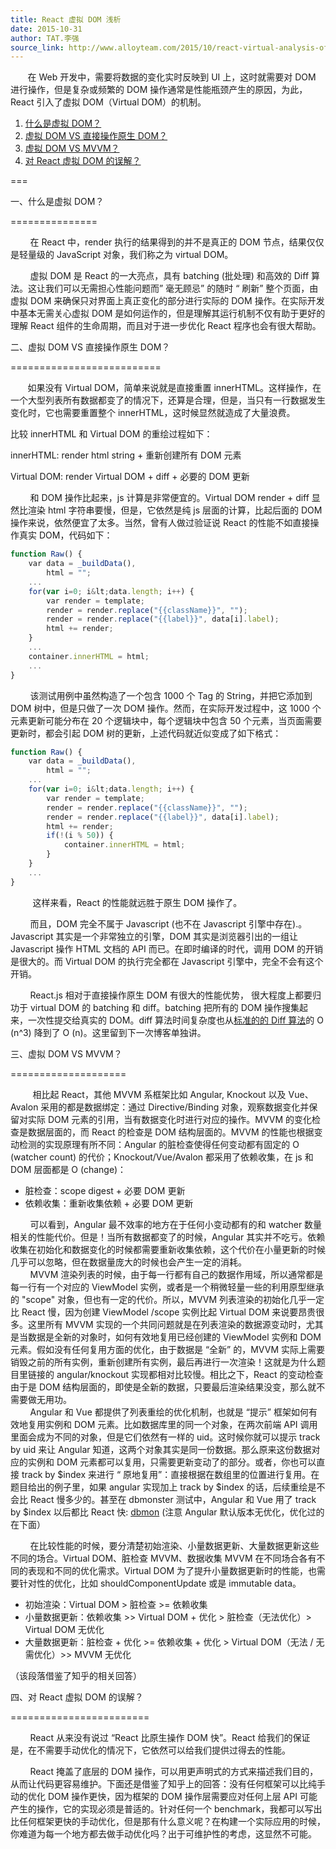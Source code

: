 ```yaml
---
title: React 虚拟 DOM 浅析
date: 2015-10-31
author: TAT.李强
source_link: http://www.alloyteam.com/2015/10/react-virtual-analysis-of-the-dom/
---
```


<!-- {% raw %} - for jekyll -->

       在 Web 开发中，需要将数据的变化实时反映到 UI 上，这时就需要对 DOM 进行操作，但是复杂或频繁的 DOM 操作通常是性能瓶颈产生的原因，为此，React 引入了虚拟 DOM（Virtual DOM）的机制。

1.  [什么是虚拟 DOM？](http://www.alloyteam.com/2015/10/react-virtual-analysis-of-the-dom/#1)
2.  [虚拟 DOM VS 直接操作原生 DOM？](http://www.alloyteam.com/2015/10/react-virtual-analysis-of-the-dom/#2)
3.  [虚拟 DOM VS MVVM？](http://www.alloyteam.com/2015/10/react-virtual-analysis-of-the-dom/#3)
4.  [对 React 虚拟 DOM 的误解？](http://www.alloyteam.com/2015/10/react-virtual-analysis-of-the-dom/#4)

===

一、什么是虚拟 DOM？  

===============

        在 React 中，render 执行的结果得到的并不是真正的 DOM 节点，结果仅仅是轻量级的 JavaScript 对象，我们称之为 virtual DOM。

        虚拟 DOM 是 React 的一大亮点，具有 batching (批处理) 和高效的 Diff 算法。这让我们可以无需担心性能问题而” 毫无顾忌” 的随时 “ 刷新” 整个页面，由虚拟 DOM 来确保只对界面上真正变化的部分进行实际的 DOM 操作。在实际开发中基本无需关心虚拟 DOM 是如何运作的，但是理解其运行机制不仅有助于更好的理解 React 组件的生命周期，而且对于进一步优化 React 程序也会有很大帮助。

二、虚拟 DOM VS 直接操作原生 DOM？  

==========================

       如果没有 Virtual DOM，简单来说就是直接重置 innerHTML。这样操作，在一个大型列表所有数据都变了的情况下，还算是合理，但是，当只有一行数据发生变化时，它也需要重置整个 innerHTML，这时候显然就造成了大量浪费。

比较 innerHTML 和 Virtual DOM 的重绘过程如下：

innerHTML: render html string + 重新创建所有 DOM 元素

Virtual DOM: render Virtual DOM + diff + 必要的 DOM 更新

        和 DOM 操作比起来，js 计算是非常便宜的。Virtual DOM render + diff 显然比渲染 html 字符串要慢，但是，它依然是纯 js 层面的计算，比起后面的 DOM 操作来说，依然便宜了太多。当然，曾有人做过验证说 React 的性能不如直接操作真实 DOM，代码如下：

```javascript
function Raw() {
    var data = _buildData(),
        html = "";
    ...
    for(var i=0; i&lt;data.length; i++) {
        var render = template;
        render = render.replace("{{className}}", "");
        render = render.replace("{{label}}", data[i].label);
        html += render;
    }
    ...
    container.innerHTML = html;
    ...
}
```

        该测试用例中虽然构造了一个包含 1000 个 Tag 的 String，并把它添加到 DOM 树中，但是只做了一次 DOM 操作。然而，在实际开发过程中，这 1000 个元素更新可能分布在 20 个逻辑块中，每个逻辑块中包含 50 个元素，当页面需要更新时，都会引起 DOM 树的更新，上述代码就近似变成了如下格式：

```javascript
function Raw() {
    var data = _buildData(), 
        html = ""; 
    ... 
    for(var i=0; i&lt;data.length; i++) { 
        var render = template; 
        render = render.replace("{{className}}", ""); 
        render = render.replace("{{label}}", data[i].label); 
        html += render; 
        if(!(i % 50)) {
            container.innerHTML = html;
        }
    } 
    ... 
}
```

         这样来看，React 的性能就远胜于原生 DOM 操作了。

        而且，DOM 完全不属于 Javascript (也不在 Javascript 引擎中存在).。Javascript 其实是一个非常独立的引擎，DOM 其实是浏览器引出的一组让 Javascript 操作 HTML 文档的 API 而已。在即时编译的时代，调用 DOM 的开销是很大的。而 Virtual DOM 的执行完全都在 Javascript 引擎中，完全不会有这个开销。

        React.js 相对于直接操作原生 DOM 有很大的性能优势， 很大程度上都要归功于 virtual DOM 的 batching 和 diff。batching 把所有的 DOM 操作搜集起来，一次性提交给真实的 DOM。diff 算法时间复杂度也从[标准的的 Diff 算法](http://grfia.dlsi.ua.es/ml/algorithms/references/editsurvey_bille.pdf)的 O (n^3) 降到了 O (n)。这里留到下一次博客单独讲。

三、虚拟 DOM VS MVVM？  

====================

         相比起 React，其他 MVVM 系框架比如 Angular, Knockout 以及 Vue、Avalon 采用的都是数据绑定：通过 Directive/Binding 对象，观察数据变化并保留对实际 DOM 元素的引用，当有数据变化时进行对应的操作。MVVM 的变化检查是数据层面的，而 React 的检查是 DOM 结构层面的。MVVM 的性能也根据变动检测的实现原理有所不同：Angular 的脏检查使得任何变动都有固定的 O (watcher count) 的代价；Knockout/Vue/Avalon 都采用了依赖收集，在 js 和 DOM 层面都是 O (change)：

-   脏检查：scope digest + 必要 DOM 更新
-   依赖收集：重新收集依赖 + 必要 DOM 更新

        可以看到，Angular 最不效率的地方在于任何小变动都有的和 watcher 数量相关的性能代价。但是！当所有数据都变了的时候，Angular 其实并不吃亏。依赖收集在初始化和数据变化的时候都需要重新收集依赖，这个代价在小量更新的时候几乎可以忽略，但在数据量庞大的时候也会产生一定的消耗。  
        MVVM 渲染列表的时候，由于每一行都有自己的数据作用域，所以通常都是每一行有一个对应的 ViewModel 实例，或者是一个稍微轻量一些的利用原型继承的 "scope" 对象，但也有一定的代价。所以，MVVM 列表渲染的初始化几乎一定比 React 慢，因为创建 ViewModel /scope 实例比起 Virtual DOM 来说要昂贵很多。这里所有 MVVM 实现的一个共同问题就是在列表渲染的数据源变动时，尤其是当数据是全新的对象时，如何有效地复用已经创建的 ViewModel 实例和 DOM 元素。假如没有任何复用方面的优化，由于数据是 “全新” 的，MVVM 实际上需要销毁之前的所有实例，重新创建所有实例，最后再进行一次渲染！这就是为什么题目里链接的 angular/knockout 实现都相对比较慢。相比之下，React 的变动检查由于是 DOM 结构层面的，即使是全新的数据，只要最后渲染结果没变，那么就不需要做无用功。  
        Angular 和 Vue 都提供了列表重绘的优化机制，也就是 “提示” 框架如何有效地复用实例和 DOM 元素。比如数据库里的同一个对象，在两次前端 API 调用里面会成为不同的对象，但是它们依然有一样的 uid。这时候你就可以提示 track by uid 来让 Angular 知道，这两个对象其实是同一份数据。那么原来这份数据对应的实例和 DOM 元素都可以复用，只需要更新变动了的部分。或者，你也可以直接 track by $index 来进行 “ 原地复用”：直接根据在数组里的位置进行复用。在题目给出的例子里，如果 angular 实现加上 track by $index 的话，后续重绘是不会比 React 慢多少的。甚至在 dbmonster 测试中，Angular 和 Vue 用了 track by $index 以后都比 React 快: [dbmon](http://vuejs.github.io/js-repaint-perfs/) (注意 Angular 默认版本无优化，优化过的在下面）

        在比较性能的时候，要分清楚初始渲染、小量数据更新、大量数据更新这些不同的场合。Virtual DOM、脏检查 MVVM、数据收集 MVVM 在不同场合各有不同的表现和不同的优化需求。Virtual DOM 为了提升小量数据更新时的性能，也需要针对性的优化，比如 shouldComponentUpdate 或是 immutable data。

-   初始渲染：Virtual DOM > 脏检查 >= 依赖收集
-   小量数据更新：依赖收集 >> Virtual DOM + 优化 > 脏检查（无法优化）> Virtual DOM 无优化
-   大量数据更新：脏检查 + 优化 >= 依赖收集 + 优化 > Virtual DOM（无法 / 无需优化）>> MVVM 无优化

（该段落借鉴了知乎的相关回答）

四、对 React 虚拟 DOM 的误解？  

========================

        React 从来没有说过 “React 比原生操作 DOM 快”。React 给我们的保证是，在不需要手动优化的情况下，它依然可以给我们提供过得去的性能。

        React 掩盖了底层的 DOM 操作，可以用更声明式的方式来描述我们目的，从而让代码更容易维护。下面还是借鉴了知乎上的回答：没有任何框架可以比纯手动的优化 DOM 操作更快，因为框架的 DOM 操作层需要应对任何上层 API 可能产生的操作，它的实现必须是普适的。针对任何一个 benchmark，我都可以写出比任何框架更快的手动优化，但是那有什么意义呢？在构建一个实际应用的时候，你难道为每一个地方都去做手动优化吗？出于可维护性的考虑，这显然不可能。


<!-- {% endraw %} - for jekyll -->